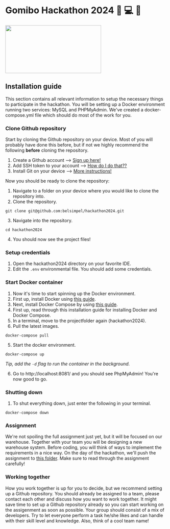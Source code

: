 # Gomibo Hackathon 2024 :office: :computer: :crown:
<img src="https://werkenbijbelsimpel.nl/wp-content/uploads/2023/01/Belsimpel-A-Gomibo-company_RGB_op-wit.svg" width="300" height="150">

## Installation guide
This section contains all relevant information to setup the necessary things to participate in the hackathon. You will be setting up a Docker environment running two services: MySQL and PHPMyAdmin. We've created a docker-compose.yml file which should do most of the work for you.

### Clone Github repository
Start by cloning the Github repository on your device. Most of you will probably have done this before, but if not we highly recommend the following **before** cloning the repository.
1. Create a Github account --> [Sign up here!](https://github.com/signup?ref_cta=Sign+up&ref_loc=header+logged+out&ref_page=%2F&source=header-home)
2. Add SSH token to your account --> [How do I do that??](https://docs.github.com/en/authentication/connecting-to-github-with-ssh/adding-a-new-ssh-key-to-your-github-account)
3. Install Git on your device --> [More instructions!](https://github.com/git-guides/install-git)

Now you should be ready to clone the repository:
1. Navigate to a folder on your device where you would like to clone the repository into.
2. Clone the repository.
```
git clone git@github.com:belsimpel/hackathon2024.git
```
3. Navigate into the repository.
```
cd hackathon2024
```
4. You should now see the project files!

### Setup credentials
1. Open the hackathon2024 directory on your favorite IDE.
2. Edit the `.env` environmental file. You should add some credentials.

### Start Docker container
1. Now it's time to start spinning up the Docker environment.
2. First up, install Docker using [this guide](https://docs.docker.com/get-docker/).
3. Next, install Docker Compose by using [this guide](https://docs.docker.com/compose/install/).
2. First up, read through this installation guide for installing Docker and Docker Compose.
3. In a terminal, move to the projectfolder again (hackathon2024).
4. Pull the latest images.
```
docker-compose pull
```
5. Start the docker environment.
```
docker-compose up
```
*Tip, add the `-d` flag to run the container in the background.*

6. Go to http://localhost:8081/ and you should see PhpMyAdmin! You're now good to go.

### Shutting down
1. To shut everything down, just enter the following in your terminal.
```
docker-compose down
```

### Assignment
We're not spoiling the full assignment just yet, but it will be focused on our warehouse. Together with your team you will be designing a new warehouse system. Before coding, you will think of ways to implement the requirements in a nice way. On the day of the hackathon, we'll push the assignment to [this folder](/assignment/). Make sure to read through the assignment carefully! 

### Working together
How you work together is up for you to decide, but we recommend setting up a Github repository. You should already be assigned to a team, please contact each other and discuss how you want to work together. It might save time to set up a Github repository already so you can start working on the assigenment as soon as possible. Your group should consist of a mix of developers. Try to let everyone perform a task he/she likes and can handle with their skill level and knowledge. Also, think of a cool team name!
